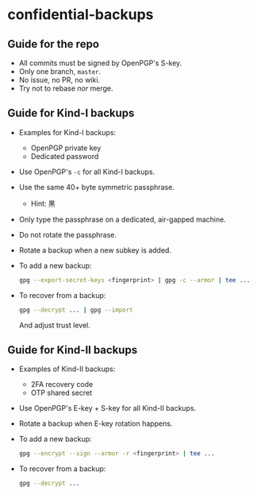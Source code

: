 # confidential-backups

## Guide for the repo

- All commits must be signed by OpenPGP's S-key.
- Only one branch, `master`.
- No issue, no PR, no wiki.
- Try not to rebase _nor_ merge.

## Guide for Kind-I backups

- Examples for Kind-I backups:
    - OpenPGP private key
    - Dedicated password
- Use OpenPGP's `-c` for all Kind-I backups.
- Use the same 40+ byte symmetric passphrase.
    - Hint: 黑
- Only type the passphrase on a dedicated, air-gapped machine.
- Do not rotate the passphrase.
- Rotate a backup when a new subkey is added.
- To add a new backup:

    ```bash
    gpg --export-secret-keys <fingerprint> | gpg -c --armor | tee ...
    ```

- To recover from a backup:

    ```bash
    gpg --decrypt ... | gpg --import
    ```
    And adjust trust level.

## Guide for Kind-II backups

- Examples of Kind-II backups:
    - 2FA recovery code
    - OTP shared secret
- Use OpenPGP's E-key + S-key for all Kind-II backups.
- Rotate a backup when E-key rotation happens.
- To add a new backup:

    ```bash
    gpg --encrypt --sign --armor -r <fingerprint> | tee ...
    ```

- To recover from a backup:

    ```bash
    gpg --decrypt ...
    ```


